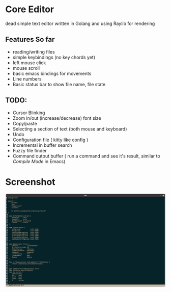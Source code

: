 # Core Editor
dead simple text editor written in Golang and using Raylib for rendering


## Features So far

- reading/writing files
- simple keybindings (no key chords yet)
- left mouse click
- mouse scroll
- basic emacs bindings for movements
- Line numbers
- Basic status bar to show file name, file state


## TODO:
- Cursor Blinking
- Zoom in/out (increase/decrease) font size
- Copy/paste
- Selecting a section of text (both mouse and keyboard)
- Undo
- Configuration file ( kitty like config )
- Incremental in buffer search
- Fuzzy file finder
- Command output buffer ( run a command and see it's result, similar to *Compile Mode* in Emacs)

# Screenshot
![Main.go](assets/screenshot.png)
